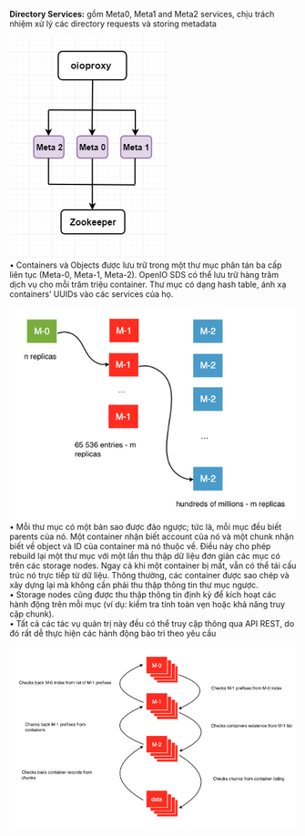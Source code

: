 **Directory Services:** gồm Meta0, Meta1 and Meta2 services, chịu trách nhiệm xử lý các directory requests và storing metadata  

![](https://github.com/rinnerr/camera-docs/blob/master/docs/images/directory-services.png)  
•	Containers và Objects được lưu trữ trong một thư mục phân tán ba cấp liên tục (Meta-0, Meta-1, Meta-2). OpenIO SDS có thể lưu trữ hàng trăm dịch vụ cho mỗi trăm triệu container. Thư mục có dạng hash table, ánh xạ containers’ UUIDs vào các services của họ. 

![](https://github.com/rinnerr/camera-docs/blob/master/docs/images/Distributed%20Three-Level%20Directory.png)  
•	Mỗi thư mục có một bản sao được đảo ngược; tức là, mỗi mục đều biết parents của nó. Một container nhận biết account của nó và một chunk  nhận biết về object và ID của container mà nó thuộc về. Điều này cho phép rebuild lại một thư mục với một lần thu thập dữ liệu đơn giản các mục có trên các storage nodes. Ngay cả khi một container bị mất, vẫn có thể tái cấu trúc nó trực tiếp từ dữ liệu. Thông thường, các container được sao chép và xây dựng lại mà không cần phải thu thập thông tin thư mục ngược.  
•	Storage nodes cũng được thu thập thông tin định kỳ để kích hoạt các hành động trên mỗi mục (ví dụ: kiểm tra tính toàn vẹn hoặc khả năng truy cập chunk).  
•	Tất cả các tác vụ quản trị này đều có thể truy cập thông qua API REST, do đó rất dễ thực hiện các hành động bảo trì theo yêu cầu  

![](https://github.com/rinnerr/camera-docs/blob/master/docs/images/Integrity%20Loop.png)
